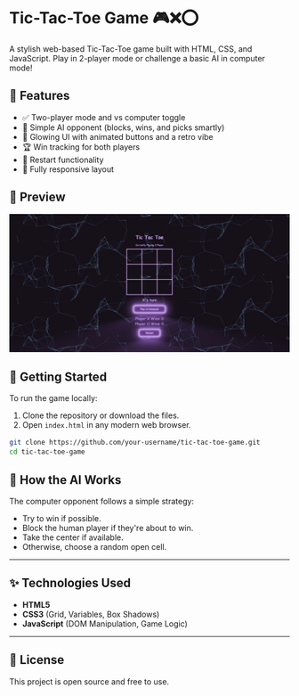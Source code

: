 # Tic-Tac-Toe Game 🎮❌⭕️

A stylish web-based Tic-Tac-Toe game built with HTML, CSS, and JavaScript. Play in 2-player mode or challenge a basic AI in computer mode!

## 🧠 Features

- ✅ Two-player mode and vs computer toggle
- 🤖 Simple AI opponent (blocks, wins, and picks smartly)
- 🎨 Glowing UI with animated buttons and a retro vibe
- 🏆 Win tracking for both players
- 🔁 Restart functionality
- 📱 Fully responsive layout

## 📸 Preview

![Tic Tac Toe Screenshot](ttt.png)  

## 🚀 Getting Started

To run the game locally:

1. Clone the repository or download the files.
2. Open `index.html` in any modern web browser.

```bash
git clone https://github.com/your-username/tic-tac-toe-game.git
cd tic-tac-toe-game
```

## 🧠 How the AI Works

The computer opponent follows a simple strategy:

- Try to win if possible.  
- Block the human player if they're about to win.  
- Take the center if available.  
- Otherwise, choose a random open cell.

---

## ✨ Technologies Used

- **HTML5**
- **CSS3** (Grid, Variables, Box Shadows)
- **JavaScript** (DOM Manipulation, Game Logic)

---

## 📃 License

This project is open source and free to use.
